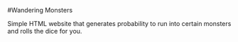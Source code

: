#Wandering Monsters

Simple HTML website that generates probability to run into certain monsters and rolls the dice for you.
